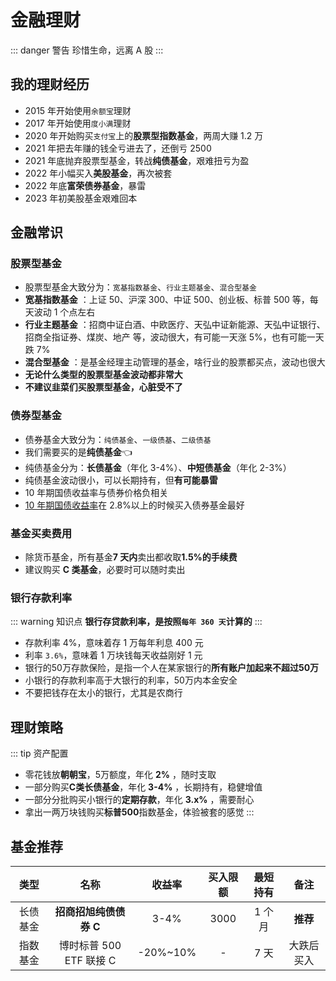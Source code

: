 # 金融理财

::: danger 警告
珍惜生命，远离 A 股
:::

## 我的理财经历

- 2015 年开始使用`余额宝`理财
- 2017 年开始使用`度小满`理财
- 2020 年开始购买`支付宝`上的**股票型指数基金**，两周大赚 1.2 万
- 2021 年把去年赚的钱全亏进去了，还倒亏 2500
- 2021 年底抛弃股票型基金，转战**纯债基金**，艰难扭亏为盈
- 2022 年小幅买入**美股基金**，再次被套
- 2022 年底**富荣债券基金**，暴雷
- 2023 年初美股基金艰难回本

## 金融常识

### 股票型基金 <Badge text="X" type="error"/>

- 股票型基金大致分为：`宽基指数基金`、`行业主题基金`、`混合型基金`
- **宽基指数基金** ：上证 50、沪深 300、中证 500、创业板、标普 500 等，每天波动 1 个点左右
- **行业主题基金** ：招商中证白酒、中欧医疗、天弘中证新能源、天弘中证银行、招商全指证券、煤炭、地产 等，波动很大，有可能一天涨 5%，也有可能一天跌 7%
- **混合型基金** ：是基金经理主动管理的基金，啥行业的股票都买点，波动也很大
- **无论什么类型的股票型基金波动都非常大**
- **不建议韭菜们买股票型基金，心脏受不了**

### 债券型基金 <Badge text="√" type="tip"/>

- 债券基金大致分为：`纯债基金`、`一级债基`、`二级债基`
- 我们需要买的是**纯债基金**:point_left:
- 纯债基金分为：**长债基金**（年化 3-4%）、**中短债基金**（年化 2-3%）
- 纯债基金波动很小，可以长期持有，但**有可能暴雷**
- 10 年期国债收益率与债券价格负相关
- [10 年期国债收益率](https://wallstreetcn.com/markets/codes/CN10YR.OTC)在 2.8%以上的时候买入债券基金最好<Badge text="重点" type="tip"/>

### 基金买卖费用

- 除货币基金，所有基金**7 天内**卖出都收取**1.5%的手续费**
- 建议购买 **C 类基金**，必要时可以随时卖出

### 银行存款利率

::: warning 知识点
**银行存贷款利率，是按照`每年 360 天`计算的**
  :::

- 存款利率 4%，意味着存 1 万每年利息 400 元
- 利率 `3.6%`，意味着 1 万块钱每天收益刚好 1 元
- 银行的50万存款保险，是指一个人在某家银行的**所有账户加起来不超过50万**
- 小银行的存款利率高于大银行的利率，50万内本金安全
- 不要把钱存在太小的银行，尤其是农商行

## 理财策略

::: tip 资产配置

- 零花钱放**朝朝宝**，5万额度，年化 **2%** ，随时支取
- 一部分购买**C类长债基金**，年化 **3-4%** ，长期持有，稳健增值
- 一部分分批购买小银行的**定期存款**，年化 **3.x%** ，需要耐心
- 拿出一两万块钱购买**标普500**指数基金，体验被套的感觉
  :::

## 基金推荐<Badge text="自负盈亏" type="warning"/>

|   类型   |          名称           |  收益率  | 买入限额 | 最短持有 |    备注    |
| :------: | :---------------------: | :------: | :------: | :------: | :--------: |
| 长债基金 | **招商招旭纯债债券 C**  |   3-4%   |   3000   |  1 个月  |  **推荐**  |
| 指数基金 | 博时标普 500 ETF 联接 C | -20%~10% |    -     |   7 天   | 大跌后买入 |
